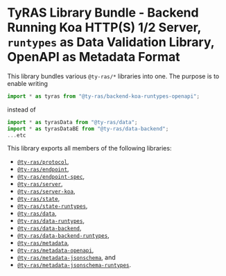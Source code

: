 # TyRAS Library Bundle - Backend Running Koa HTTP(S) 1/2 Server, `runtypes` as Data Validation Library, OpenAPI as Metadata Format

This library bundles various `@ty-ras/*` libraries into one.
The purpose is to enable writing
```ts
import * as tyras from "@ty-ras/backend-koa-runtypes-openapi";
```
instead of
```ts
import * as tyrasData from "@ty-ras/data";
import * as tyrasDataBE from "@ty-ras/data-backend";
...etc
```

This library exports all members of the following libraries:
- [`@ty-ras/protocol`](https://npmjs.com/package/@ty-ras/protocol),
- [`@ty-ras/endpoint`](https://npmjs.com/package/@ty-ras/endpoint),
- [`@ty-ras/endpoint-spec`](https://npmjs.com/package/@ty-ras/endpoint-spec),
- [`@ty-ras/server`](https://npmjs.com/package/@ty-ras/server),
- [`@ty-ras/server-koa`](https://npmjs.com/package/@ty-ras/server-koa),
- [`@ty-ras/state`](https://npmjs.com/package/@ty-ras/state),
- [`@ty-ras/state-runtypes`](https://npmjs.com/package/@ty-ras/state-runtypes),
- [`@ty-ras/data`](https://npmjs.com/package/@ty-ras/data),
- [`@ty-ras/data-runtypes`](https://npmjs.com/package/@ty-ras/data-runtypes),
- [`@ty-ras/data-backend`](https://npmjs.com/package/@ty-ras/data-backend),
- [`@ty-ras/data-backend-runtypes`](https://npmjs.com/package/@ty-ras/data-backend-runtypes),
- [`@ty-ras/metadata`](https://npmjs.com/package/@ty-ras/metadata),
- [`@ty-ras/metadata-openapi`](https://npmjs.com/package/@ty-ras/metadata-openapi),
- [`@ty-ras/metadata-jsonschema`](https://npmjs.com/package/@ty-ras/metadata-jsonschema`), and
- [`@ty-ras/metadata-jsonschema-runtypes`](https://npmjs.com/package/@ty-ras/metadata-jsonschema-runtypes).
